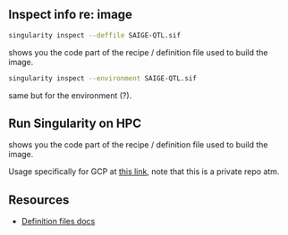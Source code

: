 ## Inspect info re: image

```bash
singularity inspect --deffile SAIGE-QTL.sif
```

shows you the code part of the recipe / definition file used to build the image.

```bash
singularity inspect --environment SAIGE-QTL.sif
```

same but for the environment (?).

## Run Singularity on HPC

shows you the code part of the recipe / definition file used to build the image.

Usage specifically for GCP at [this link](https://github.com/annacuomo/Garvan_useful_commands/blob/main/Garvan_HPC/Setting_up_singularity.md), note that this is a private repo atm.

## Resources

* [Definition files docs](https://docs.sylabs.io/guides/latest/user-guide/definition_files.html)
